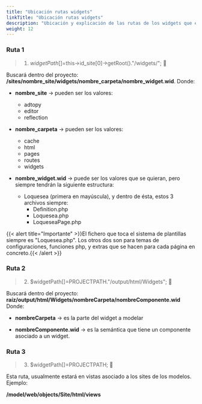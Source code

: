 ```yaml
---
title: "Ubicación rutas widgets"
linkTitle: "Ubicación rutas widgets"
description: "Ubicación y explicación de las rutas de los widgets que el Resolvedor hace para funcionar el sistema de plantillas."
weight: 12
---
```



### Ruta 1

> 1. $widgetPath[]=$this->id_site[0]->getRoot()."/widgets/"; :file_folder:

Buscará dentro del proyecto: **/sites/nombre_site/widgets/nombre_carpeta/nombre_widget.wid**.  Donde:

* **nombre_site** -> pueden ser los valores:
    * adtopy
    * editor
    * reflection

* **nombre_carpeta** -> pueden ser los valores:
    * cache
    * html
    * pages
    * routes
    * widgets

* **nombre_widget.wid** -> puede ser los valores que se quieran, pero siempre tendrán la siguiente estructura:
    * Loquesea (primera en mayúscula), y dentro de ésta, estos 3 archivos siempre:
        * Definition.php
        * Loquesea.php
        * LoqueseaPage.php

{{< alert title="Importante" >}}El fichero que toca el sistema de plantillas siempre es "Loquesea.php".  Los otros dos son para temas de configuraciones, funciones php, y extras que se hacen para cada página en concreto.{{< /alert >}}


### Ruta 2

> 2. $widgetPath[]=PROJECTPATH."/output/html/Widgets";   :file_folder:

Buscará dentro del proyecto: **raíz/output/html/Widgets/nombreCarpeta/nombreComponente.wid** Donde:

* **nombreCarpeta** -> es la parte del widget a modelar

* **nombreComponente.wid** -> es la semántica que tiene un componente asociado a un widget.


### Ruta 3

> 3. $widgetPath[]=PROJECTPATH; :file_folder:

Esta ruta, usualmente estará en vistas asociado a los sites de los modelos. Ejemplo:

**/model/web/objects/Site/html/views**

